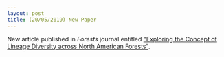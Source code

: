 ```yaml
---
layout: post
title: (20/05/2019) New Paper
---
```


New article published in _Forests_ journal entitled <a href="https://www.mdpi.com/1999-4907/10/6/520">"Exploring the Concept of Lineage Diversity across North American Forests"</a>.
